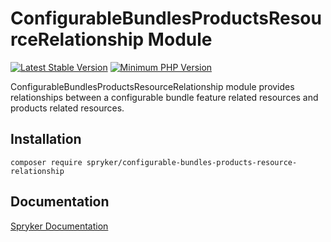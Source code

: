 # ConfigurableBundlesProductsResourceRelationship Module
[![Latest Stable Version](https://poser.pugx.org/spryker/configurable-bundles-products-resource-relationship/v/stable.svg)](https://packagist.org/packages/spryker/configurable-bundles-products-resource-relationship)
[![Minimum PHP Version](https://img.shields.io/badge/php-%3E%3D%207.4-8892BF.svg)](https://php.net/)

ConfigurableBundlesProductsResourceRelationship module provides relationships between a configurable bundle feature related resources and products related resources.

## Installation

```
composer require spryker/configurable-bundles-products-resource-relationship
```

## Documentation

[Spryker Documentation](https://academy.spryker.com/developing_with_spryker/module_guide/modules.html)
